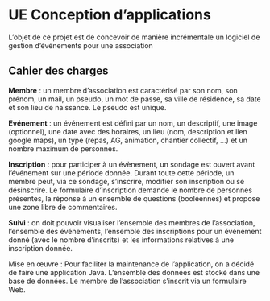 # UE Conception d’applications


L’objet de ce projet est de concevoir de manière incrémentale un logiciel de gestion
d’événements pour une association


## Cahier des charges


**Membre** : un membre d’association est caractérisé par son nom, son prénom, un mail, un pseudo, un mot de passe, sa ville de résidence, sa date et son lieu de naissance. Le pseudo est unique.


**Evénement** : un événement est défini par un nom, un descriptif, une image (optionnel), une date avec des horaires, un lieu (nom, description et lien google maps), un type (repas, AG, animation, chantier collectif, …) et un nombre maximum de personnes.


**Inscription** : pour participer à un évènement, un sondage est ouvert avant l’événement sur une période donnée. Durant toute cette période, un membre peut, via ce sondage, s’inscrire, modifier son inscription ou se désinscrire. Le formulaire d’inscription demande le nombre de personnes présentes, la réponse à un ensemble de questions (booléennes) et propose une zone libre de commentaires.


**Suivi** : on doit pouvoir visualiser l’ensemble des membres de l’association, l’ensemble des événements, l’ensemble des inscriptions pour un événement donné (avec le nombre d’inscrits) et les informations relatives à une inscription donnée.


Mise en œuvre : Pour faciliter la maintenance de l’application, on a décidé de faire une application Java. L’ensemble des données est stocké dans une base de données. Le membre de l’association s’inscrit via un formulaire Web. 
